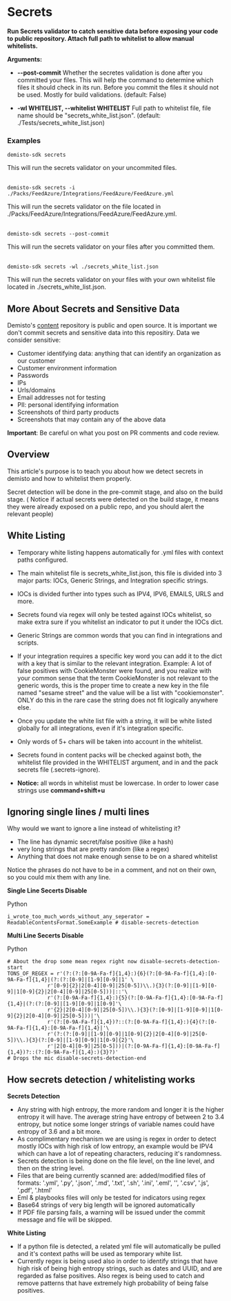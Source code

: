 # Secrets

**Run Secrets validator to catch sensitive data before exposing your code to public repository. Attach full path to whitelist to allow manual whitelists.**

**Arguments:**

* **--post-commit**
                       Whether the secretes validation is done after you committed your files.
                       This will help the command to determine which files it should check in its
                       run. Before you commit the files it should not be used. Mostly for build
                       validations. (default: False)

* **-wl WHITELIST, --whitelist WHITELIST**
                        Full path to whitelist file, file name should be "secrets_white_list.json".
                        (default: ./Tests/secrets_white_list.json)

### Examples
```
demisto-sdk secrets
```
This will run the secrets validator on your uncommited files.
<br/><br/>
```
demisto-sdk secrets -i ./Packs/FeedAzure/Integrations/FeedAzure/FeedAzure.yml
```
This will run the secrets validator on the file located in ./Packs/FeedAzure/Integrations/FeedAzure/FeedAzure.yml.
<br/><br/>
```
demisto-sdk secrets --post-commit
```
This will run the secrets validator on your files after you committed them.
<br/><br/>
```
demisto-sdk secrets -wl ./secrets_white_list.json
```
This will run the secrets validator on your files with your own whitelist file located in ./secrets_white_list.json.


## More About Secrets and Sensitive Data

Demisto's [content](https://github.com/demisto/content) repository is public and open source. It is important we don't commit secrets and sensitive data into this repositiry. Data we consider sensitive:

* Customer identifying data: anything that can identify an organization as our customer
* Customer environment information
* Passwords
* IPs
* Urls/domains
* Email addresses not for testing
* PII: personal identifying information
* Screenshots of third party products
* Screenshots that may contain any of the above data

**Important**: Be careful on what you post on PR comments and code review.
## Overview
This article's purpose is to teach you about how we detect secrets in demisto and how to whitelist them properly.

Secret detection will be done in the pre-commit stage, and also on the build stage. (
Notice if actual secrets were detected on the build stage, it means they were already exposed on a public repo,
 and you should alert the relevant people)


## White Listing

- Temporary white listing happens automatically for .yml files with context paths configured.
- The main whitelist file is secrets_white_list.json, this file is divided into 3 major parts:
IOCs, Generic Strings, and Integration specific strings.
- IOCs is divided further into types such as IPV4, IPV6, EMAILS, URLS and more.
- Secrets found via regex will only be tested against IOCs whitelist, so make extra sure if you whitelist an indicator to put it under the IOCs dict.
- Generic Strings are common words that you can find in integrations and scripts.
- If your integration requires a specific key word you can add it to the dict with a key that is similar to the relevant integration.
Example: A lot of false positives with CookieMonster were found, and you realize with your common sense that the term CookieMonster is not relevant to the generic words,
this is the proper time to create a new key in the file named "sesame street" and the value will be a list with "cookiemonster".
ONLY do this in the rare case the string does not fit logically anywhere else.
- Once you update the white list file with a string, it will be white listed globally for all integrations, even if it's integration specific.
- Only words of 5+ chars will be taken into account in the whitelist.
- Secrets found in content packs will be checked against both, the whitelist file provided in the WHITELIST argument, and in and the pack secrets file (.secrets-ignore).

- **Notice:** all words in whitelist must be lowercase. In order to lower case strings use **command+shift+u**

## Ignoring single lines / multi lines

Why would we want to ignore a line instead of whitelisting it?
- The line has dynamic secret/false positive (like a hash)
- very long strings that are pretty random (like a regex)
- Anything that does not make enough sense to be on a shared whitelist

Notice the phrases do not have to be in a comment, and not on their own, so you could mix them with any line.

**Single Line Secerts Disable**

Python
```
i_wrote_too_much_words_without_any_seperator =  ReadableContentsFormat.SomeExample # disable-secrets-detection
```

**Multi Line Secerts Disable**

Python
```
# About the drop some mean regex right now disable-secrets-detection-start
TONS_OF_REGEX = r'(?:(?:[0-9A-Fa-f]{1,4}:){6}(?:[0-9A-Fa-f]{1,4}:[0-9A-Fa-f]{1,4}|(?:(?:[0-9]|[1-9][0-9]|1' \
             r'[0-9]{2}|2[0-4][0-9]|25[0-5])\\.){3}(?:[0-9]|[1-9][0-9]|1[0-9]{2}|2[0-4][0-9]|25[0-5]))|::'\
             r'(?:[0-9A-Fa-f]{1,4}:){5}(?:[0-9A-Fa-f]{1,4}:[0-9A-Fa-f]{1,4}|(?:(?:[0-9]|[1-9][0-9]|1[0-9]'\
             r'{2}|2[0-4][0-9]|25[0-5])\\.){3}(?:[0-9]|[1-9][0-9]|1[0-9]{2}|2[0-4][0-9]|25[0-5]))|'\
             r'(?:[0-9A-Fa-f]{1,4})?::(?:[0-9A-Fa-f]{1,4}:){4}(?:[0-9A-Fa-f]{1,4}:[0-9A-Fa-f]{1,4}|'\
             r'(?:(?:[0-9]|[1-9][0-9]|1[0-9]{2}|2[0-4][0-9]|25[0-5])\\.){3}(?:[0-9]|[1-9][0-9]|1[0-9]{2}'\
             r'|2[0-4][0-9]|25[0-5]))|(?:[0-9A-Fa-f]{1,4}:[0-9A-Fa-f]{1,4})?::(?:[0-9A-Fa-f]{1,4}:){3}?)'
# Drops the mic disable-secrets-detection-end
```

## How secrets detection / whitelisting works

**Secrets Detection**

- Any string with high entropy, the more random and longer it is the higher entropy it will have.
The average string have entropy of between 2 to 3.4 entropy,
but notice some longer strings of variable names could have entropy of 3.6 and a bit more.
- As complimentary mechanism we are using is regex in order to detect mostly IOCs with high risk of low entropy,
an example would be IPV4 which can have a lot of repeating characters, reducing it's randomness.
- Secrets detection is being done on the file level, on the line level, and then on the string level.
- Files that are being currently scanned are: added/modified files of formats: '.yml', '.py', '.json', '.md', '.txt', '.sh', '.ini', '.eml', '', '.csv', '.js', '.pdf', '.html'
- Eml & playbooks files will only be tested for indicators using regex
- Base64 strings of very big length will be ignored automatically
- If PDF file parsing fails, a warning will be issued under the commit message and file will be skipped.


**White Listing**

- If a python file is detected, a related yml file will automatically be pulled and it's context paths will be used as temporary white list.
- Currently regex is being used also in order to identify strings that have high risk of being high entropy strings,
such as dates and UUID, and are regarded as false positives. Also regex is being used to catch and remove patterns that have extremely high probability of being false positives.
